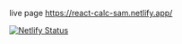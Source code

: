 live page https://react-calc-sam.netlify.app/ 


[![Netlify Status](https://api.netlify.com/api/v1/badges/b225cebb-3f68-4c32-b636-21a18b3c06ba/deploy-status)](https://app.netlify.com/sites/react-calc-sam/deploys)
